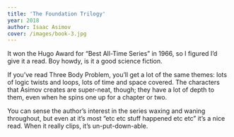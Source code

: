 ```yaml
---
title: 'The Foundation Trilogy'
year: 2018
author: Isaac Asimov
cover: /images/book-3.jpg
---
```


It won the Hugo Award for “Best All-Time Series” in 1966, so I figured I’d give it a read. Boy howdy, is it a good science fiction.

If you’ve read Three Body Problem, you’ll get a lot of the same themes: lots of logic twists and loops, lots of time and space covered. The characters that Asimov creates are super-neat, though; they have a lot of depth to them, even when he spins one up for a chapter or two.

You can sense the author’s interest in the series waxing and waning throughout, but even at it’s most “etc etc stuff happened etc etc” it’s a nice read. When it really clips, it’s un-put-down-able.
